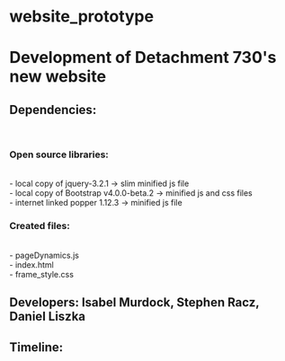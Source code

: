 # website_prototype
<h1>Development of Detachment 730's new website</h1>

<h2>Dependencies:</h2><br /> 
  <h3>Open source libraries:</h3><br />
    - local copy of jquery-3.2.1 -> slim minified js file<br />
    - local copy of Bootstrap v4.0.0-beta.2 -> minified js and css files<br />
    - internet linked popper 1.12.3 -> minified js file<br />
  <h3>Created files:</h3><br />
    - pageDynamics.js<br />
    - index.html<br />
    - frame_style.css<br />
    

<h2>Developers: Isabel Murdock, Stephen Racz, Daniel Liszka</h2>


<h2>Timeline: </h2>

